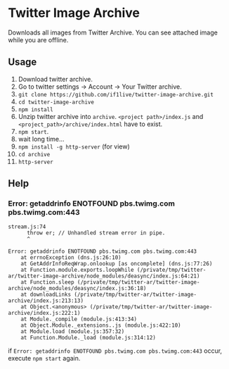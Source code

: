 # Twitter Image Archive
Downloads all images from Twitter Archive.
You can see attached image while you are offline.

## Usage
1. Download twitter archive.
2. Go to twitter settings -> Account -> Your Twitter archive.
3. `git clone https://github.com/if1live/twitter-image-archive.git`
4. `cd twitter-image-archive`
5. `npm install`
6. Unzip twitter archive into `archive`. `<project path>/index.js` and `<project_path>/archive/index.html` have to exist.
7. `npm start`. 
8. wait long time...
9. `npm install -g http-server` (for view)
10. `cd archive`
11. `http-server`

## Help
### Error: getaddrinfo ENOTFOUND pbs.twimg.com pbs.twimg.com:443
```
stream.js:74
      throw er; // Unhandled stream error in pipe.
      ^

Error: getaddrinfo ENOTFOUND pbs.twimg.com pbs.twimg.com:443
    at errnoException (dns.js:26:10)
    at GetAddrInfoReqWrap.onlookup [as oncomplete] (dns.js:77:26)
    at Function.module.exports.loopWhile (/private/tmp/twitter-ar/twitter-image-archive/node_modules/deasync/index.js:64:21)
    at Function.sleep (/private/tmp/twitter-ar/twitter-image-archive/node_modules/deasync/index.js:36:18)
    at downloadLinks (/private/tmp/twitter-ar/twitter-image-archive/index.js:213:13)
    at Object.<anonymous> (/private/tmp/twitter-ar/twitter-image-archive/index.js:222:1)
    at Module._compile (module.js:413:34)
    at Object.Module._extensions..js (module.js:422:10)
    at Module.load (module.js:357:32)
    at Function.Module._load (module.js:314:12)
```

if `Error: getaddrinfo ENOTFOUND pbs.twimg.com pbs.twimg.com:443` occur, execute `npm start` again.
